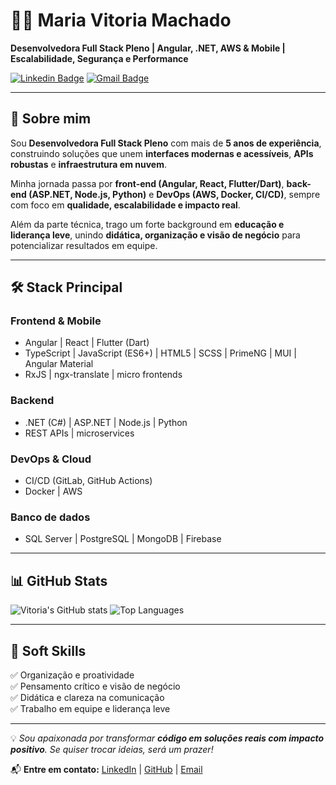 # 👩‍💻 Maria Vitoria Machado  

**Desenvolvedora Full Stack Pleno | Angular, .NET, AWS & Mobile | Escalabilidade, Segurança e Performance**  

[![Linkedin Badge](https://img.shields.io/badge/-Vitoria%20Machado-blue?style=flat-square&logo=Linkedin&logoColor=white&link=https://www.linkedin.com/in/seu-perfil)]([https://www.linkedin.com/in/seu-perfil](https://www.linkedin.com/in/maria-vit%C3%B3ria-machado-445b301ba/))  
[![Gmail Badge](https://img.shields.io/badge/-vitoria.email-c14438?style=flat-square&logo=Gmail&logoColor=white&link=mailto:seu-email)](mailto:vitmachadov@gmail.com)  

---

## 🚀 Sobre mim  
Sou **Desenvolvedora Full Stack Pleno** com mais de **5 anos de experiência**, construindo soluções que unem **interfaces modernas e acessíveis**, **APIs robustas** e **infraestrutura em nuvem**.  

Minha jornada passa por **front-end (Angular, React, Flutter/Dart)**, **back-end (ASP.NET, Node.js, Python)** e **DevOps (AWS, Docker, CI/CD)**, sempre com foco em **qualidade, escalabilidade e impacto real**.  

Além da parte técnica, trago um forte background em **educação e liderança leve**, unindo **didática, organização e visão de negócio** para potencializar resultados em equipe.  

---

## 🛠️ Stack Principal  

### Frontend & Mobile  
- Angular | React | Flutter (Dart)  
- TypeScript | JavaScript (ES6+) | HTML5 | SCSS | PrimeNG | MUI | Angular Material  
- RxJS | ngx-translate | micro frontends  

### Backend  
- .NET (C#) | ASP.NET | Node.js | Python  
- REST APIs | microservices  

### DevOps & Cloud  
- CI/CD (GitLab, GitHub Actions)  
- Docker | AWS  

### Banco de dados  
- SQL Server | PostgreSQL | MongoDB | Firebase

---

## 📊 GitHub Stats  

![Vitoria's GitHub stats](https://github-readme-stats.vercel.app/api?username=Vitoria0&show_icons=true&hide=prs,issues&theme=tokyonight)
![Top Languages](https://github-readme-stats.vercel.app/api/top-langs/?username=Vitoria0&layout=compact&theme=radical)

---

## 🎯 Soft Skills  
✅ Organização e proatividade  
✅ Pensamento crítico e visão de negócio  
✅ Didática e clareza na comunicação  
✅ Trabalho em equipe e liderança leve  

---

💡 *Sou apaixonada por transformar **código em soluções reais com impacto positivo**. Se quiser trocar ideias, será um prazer!*  

📬 **Entre em contato:** [LinkedIn](https://www.linkedin.com/in/seu-perfil](https://www.linkedin.com/in/maria-vit%C3%B3ria-machado-445b301ba/)) | [GitHub](https://github.com/Vitoria0) | [Email](mailto:vitmachadov@gmail.com)  
